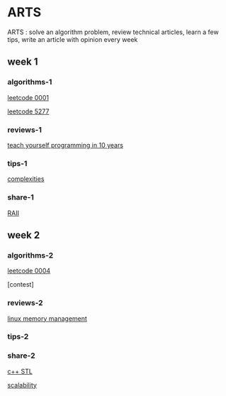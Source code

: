 # ARTS

ARTS : solve an algorithm problem, review technical articles, learn a few tips, write an article with opinion every week

## week 1

### algorithms-1

[leetcode 0001](algorithms/leetcode_0001.md)

[leetcode 5277](algorithms/leetcode_5277.md)

### reviews-1

[teach yourself programming in 10 years](review/teach-yourself-programming-in-10-years.md)

### tips-1

[complexities](tips/complexities.md)

### share-1

[RAII](share/RAII.md)

## week 2

### algorithms-2

[leetcode 0004](algorithms/leetcode_0004.md)

[contest]

### reviews-2

[linux memory management](review/understanding-the-linux-kernel.md)

### tips-2

### share-2

[c++ STL](share/cpp_STL.md)

[scalability](share/scalability.md)
